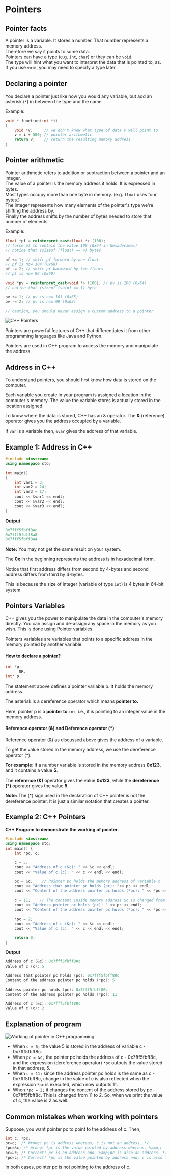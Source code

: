 # Pointers

## Pointer facts

A pointer is a variable. It stores a number. That number represents a memory address.  
Therefore we say it points to some data.  
Pointers can have a type \(e.g. `int`, `char`\) or they can be `void`.  
The type will hint what you want to interpret the data that is pointed to, as.  
If you use `void`, you may need to specify a type later.

## Declaring a pointer

You declare a pointer just like how you would any variable, but add an asterisk \(`*`\) in between the type and the name.  
  
Example:

```cpp
void * function(int *i)
{
    void *v;     // we don't know what type of data v will point to
    v = i + 500; // pointer arithmetic
    return v;    // return the resulting memory address
}
```

## Pointer arithmetic

Pointer arithmetic refers to addition or subtraction between a pointer and an integer.  
The value of a pointer is the memory address it holds. It is expressed in bytes.  
Most types occupy more than one byte in memory. \(e.g. `float` uses four bytes.\)  
The integer represents how many elements of the pointer's type we're shifting the address by.  
Finally the address shifts by the number of bytes needed to store that number of elements.  
  
Example:

```cpp
float *pf = reinterpret_cast<float *> (100);
// force pf to contain the value 100 (0x64 in hexadecimal)
// notice that (sizeof (float) == 4) bytes

pf += 1; // shift pf forward by one float
// pf is now 104 (0x68)
pf -= 2; // shift pf backward by two floats
// pf is now 96 (0x60)

void *pv = reinterpret_cast<void *> (100); // pv is 100 (0x64)
// notice that (sizeof (void) == 1) byte

pv += 1; // pv is now 101 (0x65)
pv -= 2; // pv is now 99 (0x63)

// caution, you should never assign a custom address to a pointer
```

![C++ Pointers](https://cdn.programiz.com/sites/tutorial2program/files/cpp-pointers_1.jpg)

Pointers are powerful features of C++ that differentiates it from other programming languages like Java and Python.

Pointers are used in C++ program to access the memory and manipulate the address.

## Address in C++

To understand pointers, you should first know how data is stored on the computer.

Each variable you create in your program is assigned a location in the computer's memory. The value the variable stores is actually stored in the location assigned.

To know where the data is stored, C++ has an & operator. The **&** \(reference\) operator gives you the address occupied by a variable.

If `var` is a variable then, `&var` gives the address of that variable.

## Example 1: Address in C++

```cpp
#include <iostream>
using namespace std;

int main()
{
    int var1 = 3;
    int var2 = 24;
    int var3 = 17;
    cout << &var1 << endl;
    cout << &var2 << endl;
    cout << &var3 << endl;
}
```

**Output**

```cpp
0x7fff5fbff8ac
0x7fff5fbff8a8
0x7fff5fbff8a4
```

**Note:** You may not get the same result on your system.

The **0x** in the beginning represents the address is in hexadecimal form.

Notice that first address differs from second by 4-bytes and second address differs from third by 4-bytes.

This is because the size of integer \(variable of type `int`\) is 4 bytes in 64-bit system.

## Pointers Variables

C++ gives you the power to manipulate the data in the computer's memory directly. You can assign and de-assign any space in the memory as you wish. This is done using Pointer variables.

Pointers variables are variables that points to a specific address in the memory pointed by another variable.

#### How to declare a pointer?

```cpp
int *p;
      OR,
int* p;
```

The statement above defines a pointer variable p. It holds the memory address

The asterisk is a dereference operator which means **pointer to.**

Here, pointer p is a **pointer to** `int`, i.e., it is pointing to an integer value in the memory address.

#### Reference operator \(&\) and Deference operator \(\*\)

Reference operator \(&\) as discussed above gives the address of a variable.

To get the value stored in the memory address, we use the dereference operator \(\*\).

**For example**: If a number variable is stored in the memory address **0x123**, and it contains a value **5**.

The **reference \(&\)** operator gives the value **0x123**, while the **dereference \(\*\)** operator gives the value **5**.

**Note:** The \(\*\) sign used in the declaration of C++ pointer is not the dereference pointer. It is just a similar notation that creates a pointer.

## Example 2: C++ Pointers

**C++ Program to demonstrate the working of pointer.**

```cpp
#include <iostream>
using namespace std;
int main() {
    int *pc, c;
    
    c = 5;
    cout << "Address of c (&c): " << &c << endl;
    cout << "Value of c (c): " << c << endl << endl;

    pc = &c;    // Pointer pc holds the memory address of variable c
    cout << "Address that pointer pc holds (pc): "<< pc << endl;
    cout << "Content of the address pointer pc holds (*pc): " << *pc << endl << endl;
    
    c = 11;    // The content inside memory address &c is changed from 5 to 11.
    cout << "Address pointer pc holds (pc): " << pc << endl;
    cout << "Content of the address pointer pc holds (*pc): " << *pc << endl << endl;

    *pc = 2; 
    cout << "Address of c (&c): " << &c << endl;
    cout << "Value of c (c): " << c << endl << endl;

    return 0;
}
```

**Output**

```cpp
Address of c (&c): 0x7fff5fbff80c
Value of c (c): 5

Address that pointer pc holds (pc): 0x7fff5fbff80c
Content of the address pointer pc holds (*pc): 5

Address pointer pc holds (pc): 0x7fff5fbff80c
Content of the address pointer pc holds (*pc): 11

Address of c (&c): 0x7fff5fbff80c
Value of c (c): 2
```

## **Explanation of program**

![Working of pointer in C++ programming](https://cdn.programiz.com/sites/tutorial2program/files/pointers.jpg)

* When `c = 5;` the value 5 is stored in the address of variable c - 0x7fff5fbff8c.
* When `pc = &c;` the pointer pc holds the address of c - 0x7fff5fbff8c, and the expression \(dereference operator\) `*pc` outputs the value stored in that address, 5.
* When `c = 11;` since the address pointer pc holds is the same as c - 0x7fff5fbff8c, change in the value of c is also reflected when the expression `*pc` is executed, which now outputs 11.
* When `*pc = 2;` it changes the content of the address stored by pc - 0x7fff5fbff8c. This is changed from 11 to 2. So, when we print the value of c, the value is 2 as well.

## Common mistakes when working with pointers

Suppose, you want pointer pc to point to the address of c. Then,

```cpp
int c, *pc;
pc=c;  /* Wrong! pc is address whereas, c is not an address. */
*pc=&c; /* Wrong! *pc is the value pointed by address whereas, %amp;c is an address. */
pc=&c; /* Correct! pc is an address and, %amp;pc is also an address. */
*pc=c; /* Correct! *pc is the value pointed by address and, c is also a value. */
```

In both cases, pointer pc is not pointing to the address of c.


